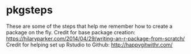 # pkgsteps
These are some of the steps that help me remember how to create a package on the fly. 
Credit for base package creation: https://hilaryparker.com/2014/04/29/writing-an-r-package-from-scratch/
Credit for helping set up Rstudio to Github: http://happygitwithr.com/ 
